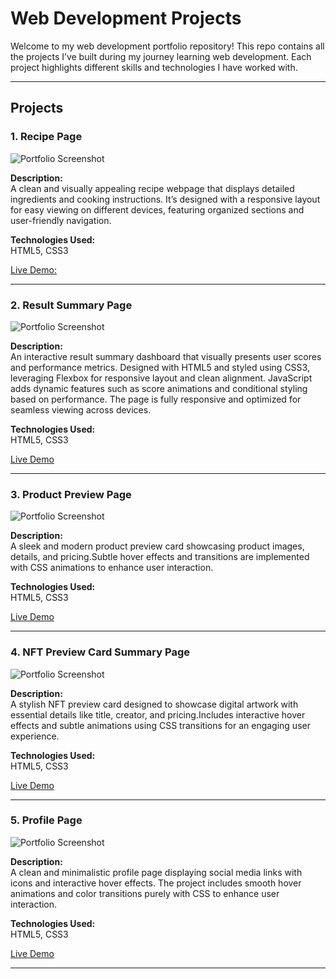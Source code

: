 # Web Development Projects 

Welcome to my web development portfolio repository! This repo contains all the projects I’ve built during my journey learning web development. Each project highlights different skills and technologies I have worked with.

---

## Projects

### 1. Recipe Page

![Portfolio Screenshot](images/recipe_page.png)

**Description:**  
A clean and visually appealing recipe webpage that displays detailed ingredients and cooking instructions. It’s designed with a responsive layout for easy viewing on different devices, featuring organized sections and user-friendly navigation.

**Technologies Used:**  
HTML5, CSS3

[Live Demo:](https://dilnajoseph.github.io/web-dev_projects/recipe-page/)

---


### 2. Result Summary Page

![Portfolio Screenshot](images/results_summary.png)

**Description:**  
An interactive result summary dashboard that visually presents user scores and performance metrics. Designed with HTML5 and styled using CSS3, leveraging Flexbox for responsive layout and clean alignment. JavaScript adds dynamic features such as score animations and conditional styling based on performance. The page is fully responsive and optimized for seamless viewing across devices.

**Technologies Used:**  
HTML5, CSS3
 
[Live Demo](https://dilnajoseph.github.io/web-dev_projects/result_summary/)

---


### 3. Product Preview Page

![Portfolio Screenshot](images/product_preview_card.png)

**Description:**  
A sleek and modern product preview card showcasing product images, details, and pricing.Subtle hover effects and transitions are implemented with CSS animations to enhance user interaction.

**Technologies Used:**  
HTML5, CSS3

[Live Demo](https://dilnajoseph.github.io/web-dev_projects/product_preview_card/)

---


### 4. NFT Preview Card Summary Page

![Portfolio Screenshot](images/nft_preview_card.png)

**Description:**  
A stylish NFT preview card designed to showcase digital artwork with essential details like title, creator, and pricing.Includes interactive hover effects and subtle animations using CSS transitions for an engaging user experience.

**Technologies Used:**  
HTML5, CSS3
 
[Live Demo](https://dilnajoseph.github.io/web-dev_projects/nft_preview_card/)

---


### 5. Profile Page

![Portfolio Screenshot](images/social_links_profile.png)

**Description:**  
A clean and minimalistic profile page displaying social media links with icons and interactive hover effects. The project includes smooth hover animations and color transitions purely with CSS to enhance user interaction.

**Technologies Used:**  
HTML5, CSS3

[Live Demo](https://dilnajoseph.github.io/web-dev_projects/2.%20social_links_profile/)

---


